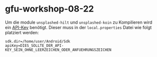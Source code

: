 # gfu-workshop-08-22

Um die module `unsplashed-hilt` und `unsplashed-koin` zu Kompilieren wird ein [API-Key](https://unsplash.com/developers) benötigt.
Dieser muss in der `local.properties` Datei wie folgt platziert werden:

```
sdk.dir=/home/user/Android/Sdk
apiKey=DIES_SOLLTE_DER_API-KEY_SEIN_OHNE_LEERZEICHEN_ODER_ANFUEHRUNGSZEICHEN
```